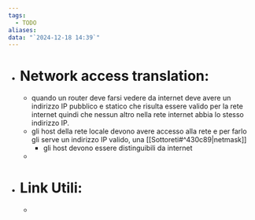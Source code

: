 ```yaml
---
tags:
  - TODO
aliases: 
data: "`2024-12-18 14:39`"
---
```

- # Network access translation:
	- quando un router deve farsi vedere da internet deve avere un indirizzo IP pubblico e statico che risulta essere valido per la rete internet quindi che nessun altro nella rete internet abbia lo stesso indirizzo IP.
	- gli host della rete locale devono avere accesso alla rete e per farlo gli serve un indirizzo IP valido, una [[Sottoreti#^430c89|netmask]] 
		- gli host devono essere distinguibili da internet
	- 
- # Link Utili:
	- 